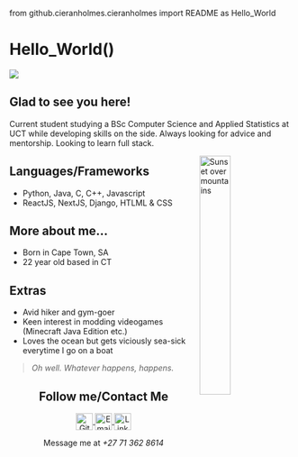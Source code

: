 from github.cieranholmes.cieranholmes import README as Hello_World

# Hello_World()
![](https://www.geeksultd.com/wp-content/uploads/2020/08/118014278_2904057629706075_8654455818989398520_o-1.jpg)

## Glad to see you here!
Current student studying a BSc Computer Science and Applied Statistics at UCT while developing skills on the side. Always looking for advice and mentorship. Looking to learn full stack.

<img src="https://i.imgur.com/UZUX89h.jpeg" alt="Sunset over mountains" width="33%" align="right"/>

## Languages/Frameworks
- Python, Java, C, C++, Javascript
- ReactJS, NextJS, Django, HTLML & CSS

## More about me...
- Born in Cape Town, SA
- 22 year old based in CT

## Extras
- Avid hiker and gym-goer
- Keen interest in modding videogames (Minecraft Java Edition etc.)
- Loves the ocean but gets viciously sea-sick everytime I go on a boat

> *Oh well. Whatever happens, happens.*

<h2 align="center">Follow me/Contact Me</h2>
<p align="center">
	<a href="https://github.com/cieranholmes">
		<img align="center" alt="GitHub" width="30px" src="https://cdn.jsdelivr.net/npm/simple-icons@v3/icons/github.svg" />
	</a>
	<a href="mailto: holmescieran@gmail.com">
		<img align="center" alt="Email" width="30px" src="https://upload.wikimedia.org/wikipedia/commons/7/7e/Gmail_icon_%282020%29.svg" />
	</a>
	<a href="www.linkedin.com/in/cieran-holmes-0976121b9">
		<img align="center" alt="LinkedIn" width="30px" src="https://upload.wikimedia.org/wikipedia/commons/thumb/8/81/LinkedIn_icon.svg/2048px-LinkedIn_icon.svg.png" />
	</a>
</p>
<p align="center">
	Message me at <em>+27 71 362 8614</em>
</p>

